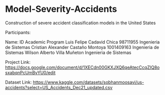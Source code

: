 # Model-Severity-Accidents
Construction of severe accident classification models in the United States 

Participants:

Name:                               ID            Academic Program
Luis Felipe Cadavid Chica           98711955      Ingenieria de Sistemas
Cristian Alexander Castaño Montoya  1001409163    Ingenieria de Sistemas
Wilson Alberto Villa Muñeton                      Ingenieria de Sistemas

Project Link:
https://docs.google.com/document/d/1XECdn00GKXJXQ6qeAtecCcqZIQ8osxabqnPcUmBvYU0/edit

Dataset Link:
https://www.kaggle.com/datasets/sobhanmoosavi/us-accidents?select=US_Accidents_Dec21_updated.csv

